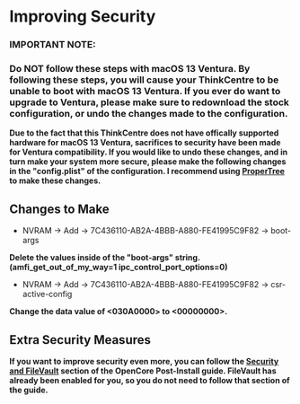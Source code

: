 # **Improving Security**

### **IMPORTANT NOTE:**
### **Do NOT follow these steps with macOS 13 Ventura. By following these steps, you will cause your ThinkCentre to be unable to boot with macOS 13 Ventura. If you ever do want to upgrade to Ventura, please make sure to redownload the stock configuration, or undo the changes made to the configuration.**

**Due to the fact that this ThinkCentre does not have offically supported hardware for macOS 13 Ventura, sacrifices to security have been made for Ventura compatibility. If you would like to undo these changes, and in turn make your system more secure, please make the following changes in the "config.plist" of the configuration. I recommend using [ProperTree](https://github.com/corpnewt/ProperTree/) to make these changes.**

## Changes to Make

* NVRAM -> Add -> 7C436110-AB2A-4BBB-A880-FE41995C9F82 -> boot-args 

**Delete the values inside of the "boot-args" string. (amfi_get_out_of_my_way=1 ipc_control_port_options=0)**

* NVRAM -> Add -> 7C436110-AB2A-4BBB-A880-FE41995C9F82 -> csr-active-config

**Change the data value of <030A0000> to <00000000>.**

## Extra Security Measures

**If you want to improve security even more, you can follow the [Security and FileVault](https://dortania.github.io/OpenCore-Post-Install/universal/security.html) section of the OpenCore Post-Install guide. FileVault has already been enabled for you, so you do not need to follow that section of the guide.**
